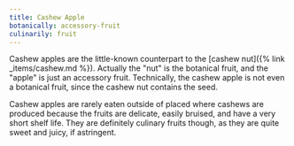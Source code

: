 ```yaml
---
title: Cashew Apple
botanically: accessory-fruit
culinarily: fruit
---
```

Cashew apples are the little-known counterpart to the [cashew nut]({% link _items/cashew.md %}). Actually the "nut" is the botanical fruit, and the "apple" is just an accessory fruit. Technically, the cashew apple is not even a botanical fruit, since the cashew nut contains the seed.

Cashew apples are rarely eaten outside of placed where cashews are produced because the fruits are delicate, easily bruised, and have a very short shelf life. They are definitely culinary fruits though, as they are quite sweet and juicy, if astringent.